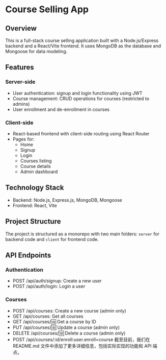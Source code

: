 # Course Selling App

## Overview

This is a full-stack course selling application built with a Node.js/Express backend and a React/Vite frontend. It uses MongoDB as the database and Mongoose for data modeling.

## Features

### Server-side

* User authentication: signup and login functionality using JWT
* Course management: CRUD operations for courses (restricted to admins)
* User enrollment and de-enrollment in courses

### Client-side

* React-based frontend with client-side routing using React Router
* Pages for:
  * Home
  * Signup
  * Login
  * Courses listing
  * Course details
  * Admin dashboard

## Technology Stack

* Backend: Node.js, Express.js, MongoDB, Mongoose
* Frontend: React, Vite

## Project Structure

The project is structured as a monorepo with two main folders: `server` for backend code and `client` for frontend code.

## API Endpoints

### Authentication

* POST /api/auth/signup: Create a new user
* POST /api/auth/login: Login a user

### Courses

* POST /api/courses: Create a new course (admin only)
* GET /api/courses: Get all courses
* GET /api/courses/:id: Get a course by ID
* PUT /api/courses/:id: Update a course (admin only)
* DELETE /api/courses/:id: Delete a course (admin only)
* POST /api/courses/:id/enroll:user.enroll=course
截至目前，我们在 README.md 文件中添加了更多详细信息，包括实际实现的功能和 API 端点。